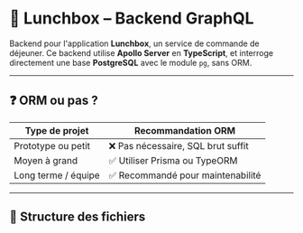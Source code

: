 # 🥪 Lunchbox – Backend GraphQL

Backend pour l'application **Lunchbox**, un service de commande de déjeuner. Ce backend utilise **Apollo Server** en **TypeScript**, et interroge directement une base **PostgreSQL** avec le module `pg`, sans ORM.

---

## ❓ ORM ou pas ?

| Type de projet       | Recommandation ORM                    |
| -------------------- | ------------------------------------- |
| Prototype ou petit   | ❌ Pas nécessaire, SQL brut suffit    |
| Moyen à grand        | ✅ Utiliser Prisma ou TypeORM         |
| Long terme / équipe  | ✅ Recommandé pour maintenabilité     |

---

## 📁 Structure des fichiers

